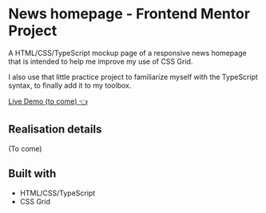 # News homepage - Frontend Mentor Project

A HTML/CSS/TypeScript mockup page of a responsive news homepage
that is intended to help me improve my use of CSS Grid.

I also use that little practice project to familiarize myself with
the TypeScript syntax, to finally add it to my toolbox.

[Live Demo (to come) 👈](#)

## Realisation details

(To come)

## Built with

* HTML/CSS/TypeScript
* CSS Grid

